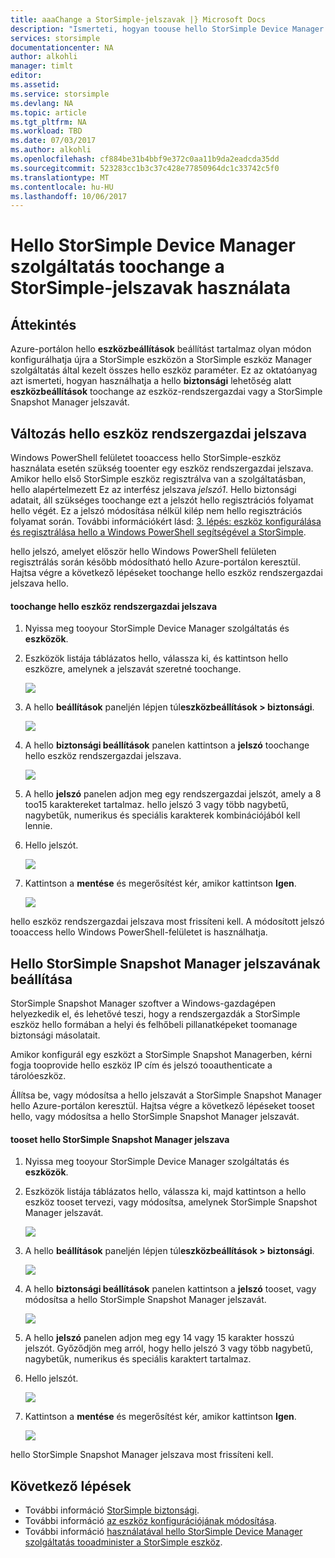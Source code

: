 ```yaml
---
title: aaaChange a StorSimple-jelszavak |} Microsoft Docs
description: "Ismerteti, hogyan toouse hello StorSimple Device Manager szolgáltatás toochange a StorSimple Snapshot Manager és az eszköz rendszergazdai jelszót."
services: storsimple
documentationcenter: NA
author: alkohli
manager: timlt
editor: 
ms.assetid: 
ms.service: storsimple
ms.devlang: NA
ms.topic: article
ms.tgt_pltfrm: NA
ms.workload: TBD
ms.date: 07/03/2017
ms.author: alkohli
ms.openlocfilehash: cf884be31b4bbf9e372c0aa11b9da2eadcda35dd
ms.sourcegitcommit: 523283cc1b3c37c428e77850964dc1c33742c5f0
ms.translationtype: MT
ms.contentlocale: hu-HU
ms.lasthandoff: 10/06/2017
---
```

# <a name="use-hello-storsimple-device-manager-service-toochange-your-storsimple-passwords"></a>Hello StorSimple Device Manager szolgáltatás toochange a StorSimple-jelszavak használata

## <a name="overview"></a>Áttekintés
Azure-portálon hello **eszközbeállítások** beállítást tartalmaz olyan módon konfigurálhatja újra a StorSimple eszközön a StorSimple eszköz Manager szolgáltatás által kezelt összes hello eszköz paraméter. Ez az oktatóanyag azt ismerteti, hogyan használhatja a hello **biztonsági** lehetőség alatt **eszközbeállítások** toochange az eszköz-rendszergazdai vagy a StorSimple Snapshot Manager jelszavát.

## <a name="change-hello-device-administrator-password"></a>Változás hello eszköz rendszergazdai jelszava
Windows PowerShell felületet tooaccess hello StorSimple-eszköz használata esetén szükség tooenter egy eszköz rendszergazdai jelszava. Amikor hello első StorSimple eszköz regisztrálva van a szolgáltatásban, hello alapértelmezett Ez az interfész jelszava *jelszó1*. Hello biztonsági adatait, áll szükséges toochange ezt a jelszót hello regisztrációs folyamat hello végét. Ez a jelszó módosítása nélkül kilép nem hello regisztrációs folyamat során. További információkért lásd: [3. lépés: eszköz konfigurálása és regisztrálása hello a Windows PowerShell segítségével a StorSimple](storsimple-8000-deployment-walkthrough-u2.md#step-3-configure-and-register-the-device-through-windows-powershell-for-storsimple).

hello jelszó, amelyet először hello Windows PowerShell felületen regisztrálás során később módosítható hello Azure-portálon keresztül. Hajtsa végre a következő lépéseket toochange hello eszköz rendszergazdai jelszava hello.

#### <a name="toochange-hello-device-administrator-password"></a>toochange hello eszköz rendszergazdai jelszava
1. Nyissa meg tooyour StorSimple Device Manager szolgáltatás és **eszközök**.

2. Eszközök listája táblázatos hello, válassza ki, és kattintson hello eszközre, amelynek a jelszavát szeretné toochange.

    ![](./media/storsimple-8000-change-passwords/changepwd1.png)

3. A hello **beállítások** paneljén lépjen túl**eszközbeállítások > biztonsági**.

    ![](./media/storsimple-8000-change-passwords/changepwd2.png)

4. A hello **biztonsági beállítások** panelen kattintson a **jelszó** toochange hello eszköz rendszergazdai jelszava.

    ![](./media/storsimple-8000-change-passwords/changepwd3.png)

5. A hello **jelszó** panelen adjon meg egy rendszergazdai jelszót, amely a 8 too15 karaktereket tartalmaz. hello jelszó 3 vagy több nagybetű, nagybetűk, numerikus és speciális karakterek kombinációjából kell lennie.

6. Hello jelszót.

    ![](./media/storsimple-8000-change-passwords/changepwd4.png)

7. Kattintson a **mentése** és megerősítést kér, amikor kattintson **Igen**.

    ![](./media/storsimple-8000-change-passwords/changepwd6.png)

hello eszköz rendszergazdai jelszava most frissíteni kell. A módosított jelszó tooaccess hello Windows PowerShell-felületet is használhatja.

## <a name="set-hello-storsimple-snapshot-manager-password"></a>Hello StorSimple Snapshot Manager jelszavának beállítása
StorSimple Snapshot Manager szoftver a Windows-gazdagépen helyezkedik el, és lehetővé teszi, hogy a rendszergazdák a StorSimple eszköz hello formában a helyi és felhőbeli pillanatképeket toomanage biztonsági másolatait.

Amikor konfigurál egy eszközt a StorSimple Snapshot Managerben, kérni fogja tooprovide hello eszköz IP cím és jelszó tooauthenticate a tárolóeszköz.

Állítsa be, vagy módosítsa a hello jelszavát a StorSimple Snapshot Manager hello Azure-portálon keresztül. Hajtsa végre a következő lépéseket tooset hello, vagy módosítsa a hello StorSimple Snapshot Manager jelszavát.

#### <a name="tooset-hello-storsimple-snapshot-manager-password"></a>tooset hello StorSimple Snapshot Manager jelszava
1. Nyissa meg tooyour StorSimple Device Manager szolgáltatás és **eszközök**.

2. Eszközök listája táblázatos hello, válassza ki, majd kattintson a hello eszköz tooset tervezi, vagy módosítsa, amelynek StorSimple Snapshot Manager jelszavát.

     ![](./media/storsimple-8000-change-passwords/changepwd1.png)

3. A hello **beállítások** paneljén lépjen túl**eszközbeállítások > biztonsági**.

     ![](./media/storsimple-8000-change-passwords/changepwd2.png)

4. A hello **biztonsági beállítások** panelen kattintson a **jelszó** tooset, vagy módosítsa a hello StorSimple Snapshot Manager jelszavát.

     ![](./media/storsimple-8000-change-passwords/changepwd3.png) 

5. A hello **jelszó** panelen adjon meg egy 14 vagy 15 karakter hosszú jelszót. Győződjön meg arról, hogy hello jelszó 3 vagy több nagybetű, nagybetűk, numerikus és speciális karaktert tartalmaz.

6. Hello jelszót.

     ![](./media/storsimple-8000-change-passwords/changepwd5.png)

7. Kattintson a **mentése** és megerősítést kér, amikor kattintson **Igen**.

     ![](./media/storsimple-8000-change-passwords/changepwd6.png)

hello StorSimple Snapshot Manager jelszava most frissíteni kell.

## <a name="next-steps"></a>Következő lépések
* További információ [StorSimple biztonsági](storsimple-8000-security.md).
* További információ [az eszköz konfigurációjának módosítása](storsimple-8000-modify-device-config.md).
* További információ [használatával hello StorSimple Device Manager szolgáltatás tooadminister a StorSimple eszköz](storsimple-8000-manager-service-administration.md).

